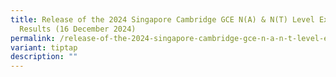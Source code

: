```yaml
---
title: Release of the 2024 Singapore Cambridge GCE N(A) & N(T) Level Examination
  Results (16 December 2024)
permalink: /release-of-the-2024-singapore-cambridge-gce-n-a-n-t-level-examination-results-16-december-2024/
variant: tiptap
description: ""
---
```

